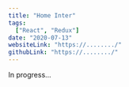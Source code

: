 ```yaml
---
title: "Home Inter"
tags:
  ["React", "Redux"]
date: "2020-07-13"
websiteLink: "https://......../"
githubLink: "https://......../"
---
```


In progress...